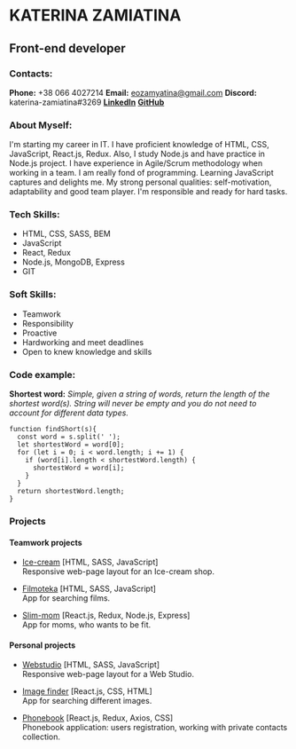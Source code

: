 # KATERINA ZAMIATINA

## Front-end developer


### Contacts:

**Phone:** +38 066 4027214
**Email:** eozamyatina@gmail.com
**Discord:** katerina-zamiatina#3269
**[LinkedIn](https://www.linkedin.com/in/ezamiatina/)**
**[GitHub](https://github.com/Katerina-Zamiatina)**


### About Myself:

I'm starting my career in IT. I have proficient knowledge of HTML, CSS, JavaScript, React.js, Redux. Also, I study Node.js and have practice in Node.js project. I have experience in Agile/Scrum methodology when working in a team.
I am really fond of programming. Learning JavaScript captures and delights me.
My strong personal qualities: self-motivation, adaptability and good team player. I'm responsible and ready for hard tasks.


### Tech Skills:

   * HTML, CSS, SASS, BEM
   * JavaScript
   * React, Redux
   * Node.js, MongoDB, Express
   * GIT

### Soft Skills:

   * Teamwork
   * Responsibility
   * Proactive
   * Hardworking and meet deadlines
   * Open to knew knowledge and skills


### Code example:

**Shortest word:** *Simple, given a string of words, return the length of the shortest word(s). String will never be empty and you do not need to account for different data types.*

```
function findShort(s){
  const word = s.split(' ');
  let shortestWord = word[0];
  for (let i = 0; i < word.length; i += 1) {
    if (word[i].length < shortestWord.length) {
      shortestWord = word[i];
    }
  }
  return shortestWord.length;
}
```

### Projects


#### Teamwork projects

   * [Ice-cream](https://not-a-crutch-team.github.io/ice-cream-from-group-4/)
   [HTML, SASS, JavaScript]\
   Responsive web-page layout for an Ice-cream shop.

   * [Filmoteka](https://filmoteka-group4.netlify.app/)
   [HTML, SASS, JavaScript]\
   App for searching films.
   
   * [Slim-mom](https://slimmom5group.netlify.app/)
   [React.js, Redux, Node.js, Express]\
   App for moms, who wants to be fit.

#### Personal projects

   * [Webstudio](https://katerina-zamiatina.github.io/goit-markup-hw-08/)
   [HTML, SASS, JavaScript]\
   Responsive web-page layout for a Web Studio.

   * [Image finder](https://katerina-zamiatina.github.io/goit-react-hw-03-image-finder/)
   [React.js, CSS, HTML]\
   App for searching different images.

   * [Phonebook](https://amazing-phonebook.netlify.app/)
   [React.js, Redux, Axios, CSS]\
   Phonebook application: users registration, working with private contacts collection.